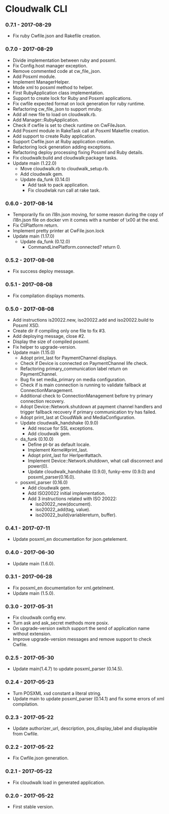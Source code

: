 # Cloudwalk CLI

### 0.7.1 - 2017-08-29

- Fix ruby Cwfile.json and Rakefile creation.

### 0.7.0 - 2017-08-29

- Divide implementation between ruby and posxml.
- Fix Config.host manager exception.
- Remove commented code at cw_file_json.
- Add Posxml module.
- Implement ManagerHelper.
- Mode xml to posxml method to helper.
- First RubyApplication class implementation.
- Support to create lock for Ruby and Posxml applications.
- Fix cwfile expected format on lock generation for ruby runtime.
- Refactoring cw_file_json to support mruby.
- Add all new file to load on cloudwalk.rb.
- Add Manager::RubyApplication.
- Check if cwfile is set to check runtime on CwFileJson.
- Add Posxml module in RakeTask call at Posxml Makefile creation.
- Add support to create Ruby application.
- Support Cwfile.json at Ruby application creation.
- Refactoring lock generation adding exceptions.
- Refactoring deploy processing fixing Posxml and Ruby details.
- Fix cloudwalk:build and cloudwalk:package tasks.
- Update main (1.22.0)
    - Move cloudwalk.rb to cloudwalk_setup.rb.
    - Add cloudwalk gem.
    - Update da_funk (0.14.0)
        - Add task to pack application.
        - Fix cloudwlak run call at rake task.

### 0.6.0 - 2017-08-14

- Temporarily fix on i18n.json moving, for some reason during the copy of i18n.json file on docker vm it comes with a number of \x00 at the end.
- Fix CliPlatform return.
- Implement pretty printer at CwFile.json.lock
- Update main (1.17.0)
    - Update da_funk (0.12.0)
        - CommandLinePlatform.connected? return 0.

### 0.5.2 - 2017-08-08

- Fix success deploy message.

### 0.5.1 - 2017-08-08

- Fix compilation displays moments.

### 0.5.0 - 2017-08-08

- Add instructions is20022.new, iso20022.add and iso20022.build to Posxml XSD.
- Create dir if compiling only one file to fix #3.
- Add deploying message, close #2.
- Display the size of compiled posxml.
- Fix helper to upgrade-version.
- Update main (1.15.0)
    - Adopt print_last for PaymentChannel displays.
    - Check if Device is connected on PaymentChannel life check.
    - Refactoring primary_communication label return on PaymentChannel.
    - Bug fix set media_primary on media configuration.
    - Check if is main connection is running to validate fallback at ConnectionManagement.
    - Additional check to ConnectionManagement before try primary connection recovery.
    - Adopt Device::Network.shutdown at payment channel handlers and trigger fallback recovery if primary communication try has failed.
    - Adopt print_last at CloudWalk and MediaConfiguration.
    - Update cloudwalk_handshake (0.9.0)
        - Add rescue for SSL exceptions.
        - Add cloudwalk gem.
    - da_funk (0.10.0)
        - Define pt-br as default locale.
        - Implement Kernel#print_last.
        - Adopt print_last for Herlper#attach.
        - Implement Device::Network.shutdown, what call disconnect and power(0).
        - Update cloudwalk_handshake (0.9.0), funky-emv (0.9.0) and posxml_parser(0.16.0).
    - posxml_parser (0.16.0)
        - Add cloudwalk gem.
        - Add ISO20022 initial implementation.
        - Add 3 instructions related with ISO 20022:
            - iso20022_new(document).
            - iso20022_add(tag, value).
            - iso20022_build(variablereturn, buffer).

### 0.4.1 - 2017-07-11

- Update posxml_en documentation for json.getelement.

### 0.4.0 - 2017-06-30

- Update main (1.6.0).

### 0.3.1 - 2017-06-28

- Fix posxml_en documentation for xml.getelment.
- Update main (1.5.0).

### 0.3.0 - 2017-05-31

- Fix cloudwalk config env.
- Turn ask and ask_secret methods more posix.
- On upgrade-version switch support the send of application name without extension.
- Improve upgrade-version messages and remove support to check Cwfile.

### 0.2.5 - 2017-05-30

- Update main(1.4.7) to update posxml_parser (0.14.5).

### 0.2.4 - 2017-05-23

- Turn POSXML xsd constant a literal string.
- Update main to update posxml_parser (0.14.1) and fix some errors of xml compilation.

### 0.2.3 - 2017-05-22

- Update authorizer_url, description, pos_display_label and displayable from Cwfile.

### 0.2.2 - 2017-05-22

- Fix Cwfile.json generation.

### 0.2.1 - 2017-05-22

- Fix cloudwalk load in generated application.

### 0.2.0 - 2017-05-22

- First stable version.